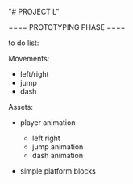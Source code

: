 "# PROJECT L"

==== PROTOTYPING PHASE ====

to do list:


Movements:
- left/right
- jump
- dash


Assets:
- player animation
	- left right 
	- jump animation
	- dash animation

- simple platform blocks

